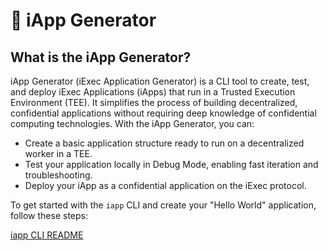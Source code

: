 # 🤖 iApp Generator

## What is the iApp Generator?

iApp Generator (iExec Application Generator) is a CLI tool to create, test, and
deploy iExec Applications (iApps) that run in a Trusted Execution Environment
(TEE). It simplifies the process of building decentralized, confidential
applications without requiring deep knowledge of confidential computing
technologies. With the iApp Generator, you can:

- Create a basic application structure ready to run on a decentralized worker in
  a TEE.
- Test your application locally in Debug Mode, enabling fast iteration and
  troubleshooting.
- Deploy your iApp as a confidential application on the iExec protocol.

To get started with the `iapp` CLI and create your "Hello World" application,
follow these steps:

[iapp CLI README](./cli/README.md)
